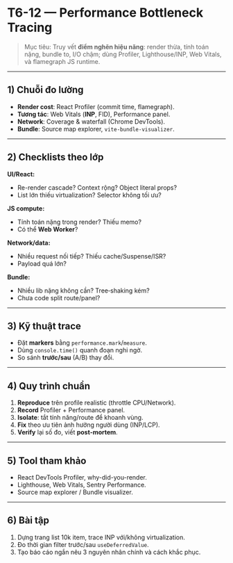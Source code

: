 # T6-12 — Performance Bottleneck Tracing

> Mục tiêu: Truy vết **điểm nghẽn hiệu năng**: render thừa, tính toán nặng, bundle to, I/O chậm; dùng Profiler, Lighthouse/INP, Web Vitals, và flamegraph JS runtime.

---

## 1) Chuỗi đo lường
- **Render cost**: React Profiler (commit time, flamegraph).  
- **Tương tác**: Web Vitals (**INP**, FID), Performance panel.  
- **Network**: Coverage & waterfall (Chrome DevTools).  
- **Bundle**: Source map explorer, `vite-bundle-visualizer`.

---

## 2) Checklists theo lớp
**UI/React:**
- Re-render cascade? Context rộng? Object literal props?  
- List lớn thiếu virtualization? Selector không tối ưu?

**JS compute:**
- Tính toán nặng trong render? Thiếu memo?  
- Có thể **Web Worker**?

**Network/data:**
- Nhiều request nối tiếp? Thiếu cache/Suspense/ISR?  
- Payload quá lớn?

**Bundle:**
- Nhiều lib nặng không cần? Tree‑shaking kém?  
- Chưa code split route/panel?

---

## 3) Kỹ thuật trace
- Đặt **markers** bằng `performance.mark`/`measure`.  
- Dùng `console.time()` quanh đoạn nghi ngờ.  
- So sánh **trước/sau** (A/B) thay đổi.

---

## 4) Quy trình chuẩn
1) **Reproduce** trên profile realistic (throttle CPU/Network).  
2) **Record** Profiler + Performance panel.  
3) **Isolate**: tắt tính năng/route để khoanh vùng.  
4) **Fix** theo ưu tiên ảnh hưởng người dùng (INP/LCP).  
5) **Verify** lại số đo, viết **post‑mortem**.

---

## 5) Tool tham khảo
- React DevTools Profiler, why-did-you-render.  
- Lighthouse, Web Vitals, Sentry Performance.  
- Source map explorer / Bundle visualizer.

---

## 6) Bài tập
1. Dựng trang list 10k item, trace INP với/không virtualization.  
2. Đo thời gian filter trước/sau `useDeferredValue`.  
3. Tạo báo cáo ngắn nêu 3 nguyên nhân chính và cách khắc phục.